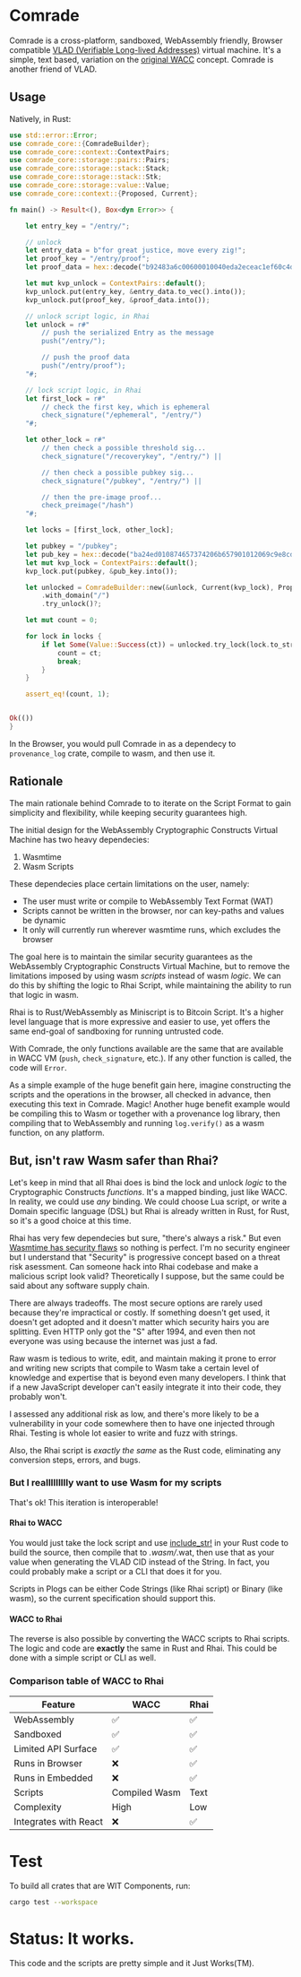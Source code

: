 # Comrade

Comrade is a cross-platform, sandboxed, WebAssembly friendly, Browser compatible [VLAD (Verifiable Long-lived Addresses)](https://github.com/cryptidtech/provenance-specifications/blob/main/README.md#provenance-specifications) virtual machine. It's a simple, text based, variation on the [original WACC](https://github.com/cryptidtech/provenance-specifications/blob/main/specifications/wacc.md) concept. Comrade is another friend of VLAD.

## Usage

Natively, in Rust:

```rust
use std::error::Error;
use comrade_core::{ComradeBuilder};
use comrade_core::context::ContextPairs;
use comrade_core::storage::pairs::Pairs;
use comrade_core::storage::stack::Stack;
use comrade_core::storage::stack::Stk;
use comrade_core::storage::value::Value; 
use comrade_core::context::{Proposed, Current};

fn main() -> Result<(), Box<dyn Error>> {

    let entry_key = "/entry/";

    // unlock
    let entry_data = b"for great justice, move every zig!";
    let proof_key = "/entry/proof";
    let proof_data = hex::decode("b92483a6c00600010040eda2eceac1ef60c4d54efc7b50d86b198ba12358749e5069dbe0a5ca6c3e7e78912a21c67a18a4a594f904e7df16f798d929d7a8cee57baca89b4ed0dfd1c801").unwrap();

    let mut kvp_unlock = ContextPairs::default();
    kvp_unlock.put(entry_key, &entry_data.to_vec().into());
    kvp_unlock.put(proof_key, &proof_data.into());

    // unlock script logic, in Rhai
    let unlock = r#"
        // push the serialized Entry as the message
        push("/entry/"); 

        // push the proof data
        push("/entry/proof");
    "#;

    // lock script logic, in Rhai
    let first_lock = r#"
        // check the first key, which is ephemeral
        check_signature("/ephemeral", "/entry/")
    "#;

    let other_lock = r#"
        // then check a possible threshold sig...
        check_signature("/recoverykey", "/entry/") ||

        // then check a possible pubkey sig...
        check_signature("/pubkey", "/entry/") ||

        // then the pre-image proof...
        check_preimage("/hash")
    "#;

    let locks = [first_lock, other_lock];

    let pubkey = "/pubkey";
    let pub_key = hex::decode("ba24ed010874657374206b657901012069c9e8cd599542b5ff7e4cdc4265847feb9785330557edd6a9edae741ed4c3b2").unwrap();
    let mut kvp_lock = ContextPairs::default();
    kvp_lock.put(pubkey, &pub_key.into());

    let unlocked = ComradeBuilder::new(&unlock, Current(kvp_lock), Proposed(kvp_unlock))
        .with_domain("/")
        .try_unlock()?;

    let mut count = 0;

    for lock in locks {
        if let Some(Value::Success(ct)) = unlocked.try_lock(lock.to_string())? {
            count = ct;
            break;
        }
    }

    assert_eq!(count, 1);


Ok(())
}
```

In the Browser, you would pull Comrade in as a dependecy to `provenance_log` crate, compile to wasm, and then use it. 

## Rationale

The main rationale behind Comrade to to iterate on the Script Format to gain simplicity and flexibility, while keeping security guarantees high.

The initial design for the WebAssembly Cryptographic Constructs Virtual Machine has two heavy dependecies:
1. Wasmtime
2. Wasm Scripts

These dependecies place certain limitations on the user, namely:
- The user must write or compile to WebAssembly Text Format (WAT)
- Scripts cannot be written in the browser, nor can key-paths and values be dynamic
- It only will currently run wherever wasmtime runs, which excludes the browser

The goal here is to maintain the similar security guarantees as the WebAssembly Cryptographic Constructs Virtual Machine, but to remove the limitations imposed by using wasm _scripts_ instead of wasm _logic_. We can do this by shifting the logic to Rhai Script, while maintaining the ability to run that logic in wasm.

Rhai is to Rust/WebAssembly as Miniscript is to Bitcoin Script. It's a higher level language that is more expressive and easier to use, yet offers the same end-goal of sandboxing for running untrusted code.

With Comrade, the only functions available are the same that are available in WACC VM (`push`, `check_signature`, etc.). If any other function is called, the code will `Error`.

As a simple example of the huge benefit gain here, imagine constructing the scripts and the operations in the browser, all checked in advance, then executing this text in Comrade. Magic! Another huge benefit example would be compiling this to Wasm or together with a provenance log library, then compiling that to WebAssembly and running `log.verify()` as a wasm function, on any platform.

## But, isn't raw Wasm safer than Rhai?

Let's keep in mind that all Rhai does is bind the lock and unlock _logic_ to the Cryptographic Constructs _functions_. It's a mapped binding, just like WACC. In reality, we could use _any_ binding. We could choose Lua script, or write a Domain specific language (DSL) but Rhai is already written in Rust, for Rust, so it's a good choice at this time.

Rhai has very few dependecies but sure, "there's always a risk." But even [Wasmtime has security flaws](https://www.opencve.io/cve?vendor=bytecodealliance&product=wasmtime) so nothing is perfect. I'm no security engineer but I understand that "Security" is progressive concept based on a threat risk asessment. Can someone hack into Rhai codebase and make a malicious script look valid? Theoretically I suppose, but the same could be said about any software supply chain.   

There are always tradeoffs. The most secure options are rarely used because they're impractical or costly. If something doesn't get used, it doesn't get adopted and it doesn't matter which security hairs you are splitting. Even HTTP only got the "S" after 1994, and even then not everyone was using because the internet was just a fad.

Raw wasm is tedious to write, edit, and maintain making it prone to error and writing new scripts that compile to Wasm take a certain level of knowledge and expertise that is beyond even many developers. I think that if a new JavaScript developer can't easily integrate it into their code, they probably won't. 

I assessed any additional risk as low, and there's more likely to be a vulnerability in your code somewhere then to have one injected through Rhai. Testing is whole lot easier to write and fuzz with strings.

Also, the Rhai script is _exactly the same_ as the Rust code, eliminating any conversion steps, errors, and bugs.

### But I reallllllllly want to use Wasm for my scripts

That's ok! This iteration is interoperable!

#### Rhai to WACC

You would just take the lock script and use [include_str!](https://doc.rust-lang.org/std/macro.include_str.html) in your Rust code to build the source, then compile that to *.wasm/*.wat, then use that as your value when generating the VLAD CID instead of the String. In fact, you could probably make a script or a CLI that does it for you.

Scripts in Plogs can be either Code Strings (like Rhai script) or Binary (like wasm), so the current specification should support this.

#### WACC to Rhai

The reverse is also possible by converting the WACC scripts to Rhai scripts. The logic and code are **exactly** the same in Rust and Rhai. This could be done with a simple script or CLI as well.

### Comparison table of WACC to Rhai 

| Feature | WACC | Rhai |
| --- | --- | --- | 
| WebAssembly | :white_check_mark: | :white_check_mark: |
| Sandboxed | :white_check_mark: | :white_check_mark: |
| Limited API Surface | :white_check_mark: | :white_check_mark: |
| Runs in Browser | :x: | :white_check_mark: |
| Runs in Embedded | :x: | :white_check_mark: |
| Scripts | Compiled Wasm | Text |
| Complexity | High | Low |
| Integrates with React | :x: | :white_check_mark: |

# Test

To build all crates that are WIT Components, run:

```sh
cargo test --workspace
```

# Status: It works.

This code and the scripts are pretty simple and it Just Works(TM).
